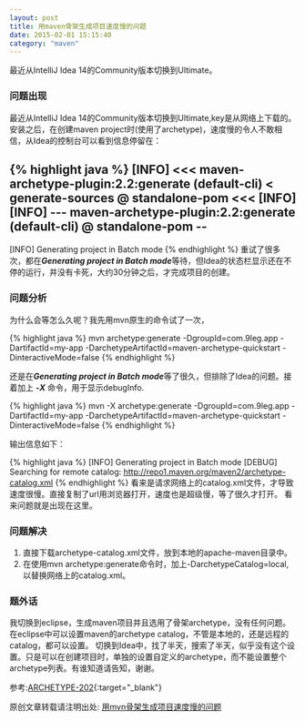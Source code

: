 ```yaml
---
layout: post
title: 用maven骨架生成项目速度慢的问题
date: 2015-02-01 15:15:40
category: "maven"
---
```


最近从IntelliJ Idea 14的Community版本切换到Ultimate。

### 问题出现
最近从IntelliJ Idea 14的Community版本切换到Ultimate,key是从网络上下载的。安装之后，在创建maven project时(使用了archetype)，速度慢的令人不敢相信，从Idea的控制台可以看到信息停留在：

{% highlight java %}
[INFO] <<< maven-archetype-plugin:2.2:generate (default-cli) < generate-sources
@ standalone-pom <<<
[INFO]
[INFO] --- maven-archetype-plugin:2.2:generate (default-cli) @ standalone-pom --
-
[INFO] Generating project in Batch mode
{% endhighlight %}
重试了很多次，都在***Generating project in Batch mode***等待，但Idea的状态栏显示还在不停的运行，并没有卡死，大约30分钟之后，才完成项目的创建。

### 问题分析
为什么会等怎么久呢？我先用mvn原生的命令试了一次，

{% highlight java %}
mvn archetype:generate -DgroupId=com.9leg.app -DartifactId=my-app -DarchetypeArtifactId=maven-archetype-quickstart -DinteractiveMode=false
{% endhighlight %}

还是在***Generating project in Batch mode***等了很久，但排除了Idea的问题。接着加上 ***-X*** 命令，用于显示debugInfo.

{% highlight java %}
mvn -X archetype:generate -DgroupId=com.9leg.app -DartifactId=my-app -DarchetypeArtifactId=maven-archetype-quickstart -DinteractiveMode=false
{% endhighlight %}

输出信息如下：

{% highlight java %}
[INFO] Generating project in Batch mode
[DEBUG] Searching for remote catalog: http://repo1.maven.org/maven2/archetype-catalog.xml
{% endhighlight %}
看来是请求网络上的catalog.xml文件，才导致速度很慢。直接复制了url用浏览器打开，速度也是超级慢，等了很久才打开。
看来问题就是出现在这里。

### 问题解决
1.	直接下载archetype-catalog.xml文件，放到本地的apache-maven目录中。
2.	在使用mvn archetype:generate命令时，加上-DarchetypeCatalog=local,以替换网络上的catalog.xml。

### 题外话
我切换到eclipse，生成maven项目并且选用了骨架archetype，没有任何问题。在eclipse中可以设置maven的archetype catalog，不管是本地的，还是远程的catalog，都可以设置。
切换到Idea中，找了半天，搜索了半天，似乎没有这个设置。只是可以在创建项目时，单独的设置自定义的archetype，而不能设置整个archetype列表。有谁知道请告知，谢谢。

参考:[ARCHETYPE-202](http://jira.codehaus.org/browse/ARCHETYPE-202){:target="_blank"}

原创文章转载请注明出处: [用mvn骨架生成项目速度慢的问题](http://9leg.com/other/2015/02/01/why-is-mvn-archetype-generate-so-low.html)
